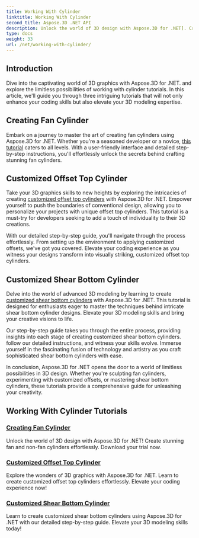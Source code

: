 ```yaml
---
title: Working With Cylinder
linktitle: Working With Cylinder
second_title: Aspose.3D .NET API
description: Unlock the world of 3D design with Aspose.3D for .NET]. Create stunning fan and non-fan cylinders effortlessly. Download your trial now!
type: docs
weight: 33
url: /net/working-with-cylinder/
---
```

## Introduction

Dive into the captivating world of 3D graphics with Aspose.3D for .NET. and explore the limitless possibilities of working with cylinder tutorials. In this article, we'll guide you through three intriguing tutorials that will not only enhance your coding skills but also elevate your 3D modeling expertise.

## Creating Fan Cylinder

Embark on a journey to master the art of creating fan cylinders using Aspose.3D for .NET. Whether you're a seasoned developer or a novice, [this tutorial](./create-fan-cylinder/) caters to all levels. With a user-friendly interface and detailed step-by-step instructions, you'll effortlessly unlock the secrets behind crafting stunning fan cylinders.

## Customized Offset Top Cylinder

Take your 3D graphics skills to new heights by exploring the intricacies of creating [customized offset top cylinders](./customized-offset-top-cylinder/) with Aspose.3D for .NET. Empower yourself to push the boundaries of conventional design, allowing you to personalize your projects with unique offset top cylinders. This tutorial is a must-try for developers seeking to add a touch of individuality to their 3D creations.

With our detailed step-by-step guide, you'll navigate through the process effortlessly. From setting up the environment to applying customized offsets, we've got you covered. Elevate your coding experience as you witness your designs transform into visually striking, customized offset top cylinders.

## Customized Shear Bottom Cylinder

Delve into the world of advanced 3D modeling by learning to create [customized shear bottom cylinders](./customized-shear-bottom-cylinder/) with Aspose.3D for .NET. This tutorial is designed for enthusiasts eager to master the techniques behind intricate shear bottom cylinder designs. Elevate your 3D modeling skills and bring your creative visions to life.

Our step-by-step guide takes you through the entire process, providing insights into each stage of creating customized shear bottom cylinders. follow our detailed instructions, and witness your skills evolve. Immerse yourself in the fascinating fusion of technology and artistry as you craft sophisticated shear bottom cylinders with ease.

In conclusion, Aspose.3D for .NET opens the door to a world of limitless possibilities in 3D design. Whether you're sculpting fan cylinders, experimenting with customized offsets, or mastering shear bottom cylinders, these tutorials provide a comprehensive guide for unleashing your creativity. 
## Working With Cylinder Tutorials
### [Creating Fan Cylinder](./create-fan-cylinder/)
Unlock the world of 3D design with Aspose.3D for .NET! Create stunning fan and non-fan cylinders effortlessly. Download your trial now.
### [Customized Offset Top Cylinder](./customized-offset-top-cylinder/)
Explore the wonders of 3D graphics with Aspose.3D for .NET. Learn to create customized offset top cylinders effortlessly. Elevate your coding experience now!
### [Customized Shear Bottom Cylinder](./customized-shear-bottom-cylinder/)
Learn to create customized shear bottom cylinders using Aspose.3D for .NET with our detailed step-by-step guide. Elevate your 3D modeling skills today!